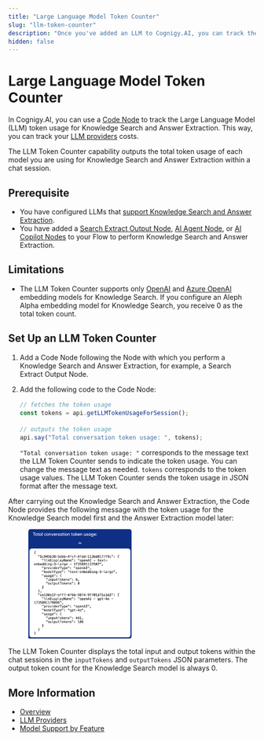 ```yaml
---
title: "Large Language Model Token Counter"
slug: "llm-token-counter"
description: "Once you've added an LLM to Cognigy.AI, you can track the LLM token usage with a Code Node."
hidden: false
---
```


# Large Language Model Token Counter

In Cognigy.AI, you can use a [Code Node](../../build/node-reference/basic/code/overview.md) to track the Large Language Model (LLM) token usage for Knowledge Search and Answer Extraction. This way, you can track your [LLM providers](providers/all-providers.md) costs.

The LLM Token Counter capability outputs the total token usage of each model you are using for Knowledge Search and Answer Extraction within a chat session.

## Prerequisite

- You have configured LLMs that [support Knowledge Search and Answer Extraction](model-support-by-feature.md).
- You have added a [Search Extract Output Node](../../build/node-reference/other-nodes/knowledge-search.md), [AI Agent Node](../../build/node-reference/ai/ai-agent.md), or [AI Copilot Nodes](../../build/node-reference/ai-copilot/overview.md) to your Flow to perform Knowledge Search and Answer Extraction.

## Limitations

- The LLM Token Counter supports only [OpenAI](providers/openai.md) and [Azure OpenAI](providers/microsoft-azure-openai.md) embedding models for Knowledge Search. If you configure an Aleph Alpha embedding model for Knowledge Search, you receive 0 as the total token count.

## Set Up an LLM Token Counter

1. Add a Code Node following the Node with which you perform a Knowledge Search and Answer Extraction, for example, a Search Extract Output Node.
2. Add the following code to the Code Node:

    ```javaScript
    // fetches the token usage
    const tokens = api.getLLMTokenUsageForSession();

    // outputs the token usage
    api.say("Total conversation token usage: ", tokens);

    ```

    `"Total conversation token usage: "` corresponds to the message text the LLM Token Counter sends to indicate the token usage. You can change the message text as needed. `tokens` corresponds to the token usage values. The LLM Token Counter sends the token usage in JSON format after the message text.

After carrying out the Knowledge Search and Answer Extraction, the Code Node provides the following message with the token usage for the Knowledge Search model first and the Answer Extraction model later:

<figure>
    <img class="image-center" src="../../../_assets/ai/empower/llms/llm-token-counter.png" width="50%" alt="LLM Token Counter output in chat session">
</figure>

The LLM Token Counter displays the total input and output tokens within the chat sessions in the `inputTokens` and `outputTokens` JSON parameters. The output token count for the Knowledge Search model is always 0. 

## More Information

- [Overview](overview.md)
- [LLM Providers](providers/all-providers.md)
- [Model Support by Feature](model-support-by-feature.md)

